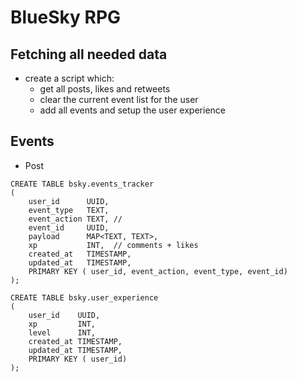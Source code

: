 # BlueSky RPG 

## Fetching all needed data
* create a script which: 
  * get all posts, likes and retweets
  * clear the current event list for the user
  * add all events and setup the user experience

## Events

* Post

```cassandraql
CREATE TABLE bsky.events_tracker
(
    user_id      UUID,
    event_type   TEXT,
    event_action TEXT, // 
    event_id     UUID,
    payload      MAP<TEXT, TEXT>,
    xp           INT,  // comments + likes
    created_at   TIMESTAMP,
    updated_at   TIMESTAMP,
    PRIMARY KEY ( user_id, event_action, event_type, event_id)
);

CREATE TABLE bsky.user_experience
(
    user_id    UUID,
    xp         INT,
    level      INT,
    created_at TIMESTAMP,
    updated_at TIMESTAMP,
    PRIMARY KEY ( user_id)
);

```